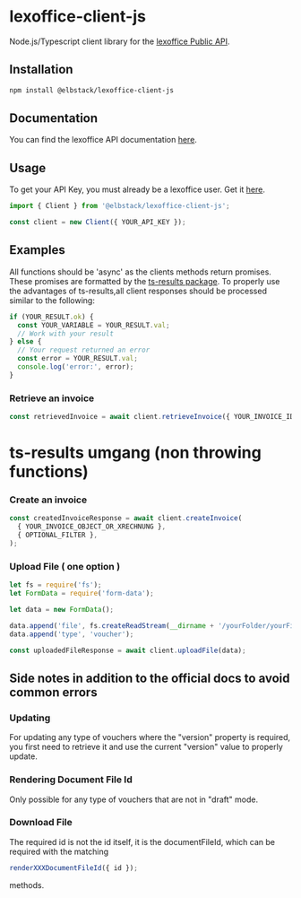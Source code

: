 # lexoffice-client-js

Node.js/Typescript client library for the [lexoffice Public API](https://www.lexoffice.de/partner/public-api/).

## Installation

```bash
npm install @elbstack/lexoffice-client-js
```

## Documentation

You can find the lexoffice API documentation [here](https://developers.lexoffice.io/docs/#lexoffice-api-documentation).

## Usage

To get your API Key, you must already be a lexoffice user. Get it [here](https://app.lexoffice.de/settings/#/public-api).

```ts
import { Client } from '@elbstack/lexoffice-client-js';

const client = new Client({ YOUR_API_KEY });
```

## Examples

All functions should be 'async' as the clients methods return promises. These promises are formatted by the [ts-results package](https://github.com/vultix/ts-results). To properly use the advantages of ts-results,all client responses should be processed similar to the following:

```ts
if (YOUR_RESULT.ok) {
  const YOUR_VARIABLE = YOUR_RESULT.val;
  // Work with your result
} else {
  // Your request returned an error
  const error = YOUR_RESULT.val;
  console.log('error:', error);
}
```

### Retrieve an invoice

```ts
const retrievedInvoice = await client.retrieveInvoice({ YOUR_INVOICE_ID });
```

# ts-results umgang (non throwing functions)

### Create an invoice

```ts
const createdInvoiceResponse = await client.createInvoice(
  { YOUR_INVOICE_OBJECT_OR_XRECHNUNG },
  { OPTIONAL_FILTER },
);
```

### Upload File ( one option )

```ts
let fs = require('fs');
let FormData = require('form-data');

let data = new FormData();

data.append('file', fs.createReadStream(__dirname + '/yourFolder/yourFile'));
data.append('type', 'voucher');

const uploadedFileResponse = await client.uploadFile(data);
```

## Side notes in addition to the official docs to avoid common errors

### Updating

For updating any type of vouchers where the "version" property is required, you first need to retrieve it and use the current "version" value to properly update.

### Rendering Document File Id

Only possible for any type of vouchers that are not in "draft" mode.

### Download File

The required id is not the id itself, it is the documentFileId, which can be required with the matching

```ts
renderXXXDocumentFileId({ id });
```

methods.
